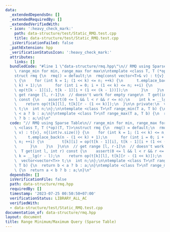 ```yaml
---
data:
  _extendedDependsOn: []
  _extendedRequiredBy: []
  _extendedVerifiedWith:
  - icon: ':heavy_check_mark:'
    path: data-structure/test/Static_RMQ.test.cpp
    title: data-structure/test/Static_RMQ.test.cpp
  _isVerificationFailed: false
  _pathExtension: hpp
  _verificationStatusIcon: ':heavy_check_mark:'
  attributes:
    links: []
  bundledCode: "#line 1 \"data-structure/rmq.hpp\"\n// RMQ using Sparse Table\n//\
    \ range_min for min, range_max for max\n\ntemplate <class T, T (*op)(T, T)>\n\
    struct rmq {\n  rmq() = default;\n  rmq(const vector<T>& v) : t{v}, n{(int)v.size()}\
    \ {\n    for (int k = 1; (1 << k) <= n; ++k) {\n      t.emplace_back(n - (1 <<\
    \ k) + 1);\n      for (int i = 0; i + (1 << k) <= n; ++i) {\n        t[k][i] =\
    \ op(t[k - 1][i], t[k - 1][i + (1 << (k - 1))]);\n      }\n    }\n  }\n\n  //\
    \ get range [l, r-1]\n  // doesn't work for empty range\n  T get(int l, int r)\
    \ const {\n    assert(0 <= l && l < r && r <= n);\n    int k = __lg(r - l);\n\
    \    return op(t[k][l], t[k][r - (1 << k)]);\n  }\n\n private:\n  vector<vector<T>>\
    \ t;\n  int n;\n};\n\ntemplate <class T>\nT range_min(T a, T b) {\n  return b\
    \ < a ? b : a;\n}\ntemplate <class T>\nT range_max(T a, T b) {\n  return a < b\
    \ ? b : a;\n}\n"
  code: "// RMQ using Sparse Table\n// range_min for min, range_max for max\n\ntemplate\
    \ <class T, T (*op)(T, T)>\nstruct rmq {\n  rmq() = default;\n  rmq(const vector<T>&\
    \ v) : t{v}, n{(int)v.size()} {\n    for (int k = 1; (1 << k) <= n; ++k) {\n \
    \     t.emplace_back(n - (1 << k) + 1);\n      for (int i = 0; i + (1 << k) <=\
    \ n; ++i) {\n        t[k][i] = op(t[k - 1][i], t[k - 1][i + (1 << (k - 1))]);\n\
    \      }\n    }\n  }\n\n  // get range [l, r-1]\n  // doesn't work for empty range\n\
    \  T get(int l, int r) const {\n    assert(0 <= l && l < r && r <= n);\n    int\
    \ k = __lg(r - l);\n    return op(t[k][l], t[k][r - (1 << k)]);\n  }\n\n private:\n\
    \  vector<vector<T>> t;\n  int n;\n};\n\ntemplate <class T>\nT range_min(T a,\
    \ T b) {\n  return b < a ? b : a;\n}\ntemplate <class T>\nT range_max(T a, T b)\
    \ {\n  return a < b ? b : a;\n}\n"
  dependsOn: []
  isVerificationFile: false
  path: data-structure/rmq.hpp
  requiredBy: []
  timestamp: '2023-07-25 00:50:50+07:00'
  verificationStatus: LIBRARY_ALL_AC
  verifiedWith:
  - data-structure/test/Static_RMQ.test.cpp
documentation_of: data-structure/rmq.hpp
layout: document
title: Range Minimum/Maximum Query (Sparse Table)
---
```

